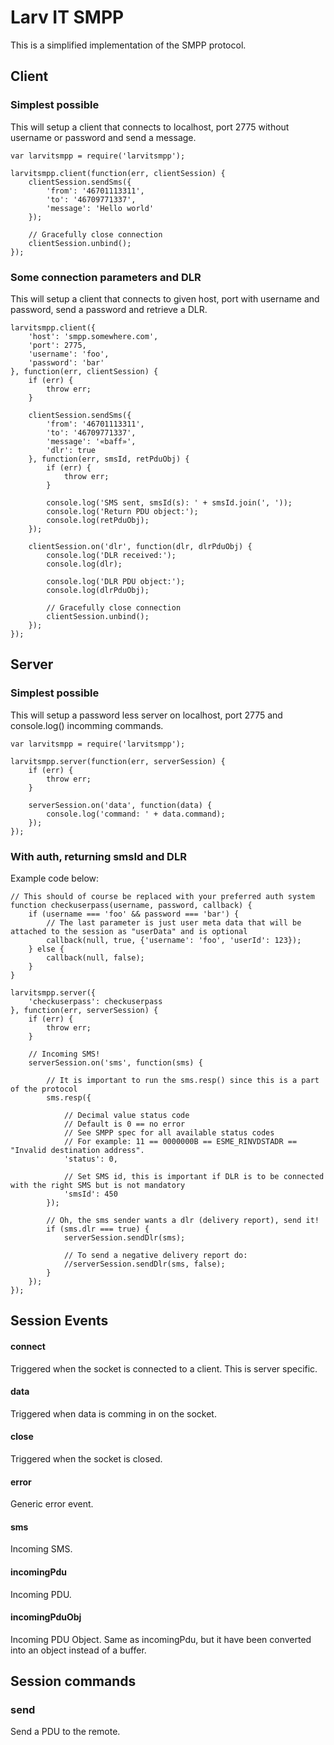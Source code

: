 # Larv IT SMPP

This is a simplified implementation of the SMPP protocol.

## Client

### Simplest possible

This will setup a client that connects to localhost, port 2775 without username or password and send a message.

    var larvitsmpp = require('larvitsmpp');

    larvitsmpp.client(function(err, clientSession) {
    	clientSession.sendSms({
    		'from': '46701113311',
    		'to': '46709771337',
    		'message': 'Hello world'
    	});

    	// Gracefully close connection
    	clientSession.unbind();
    });

### Some connection parameters and DLR

This will setup a client that connects to given host, port with username and password, send a password and retrieve a DLR.

    larvitsmpp.client({
    	'host': 'smpp.somewhere.com',
    	'port': 2775,
    	'username': 'foo',
    	'password': 'bar'
    }, function(err, clientSession) {
    	if (err) {
    		throw err;
    	}

    	clientSession.sendSms({
    		'from': '46701113311',
    		'to': '46709771337',
    		'message': '«baff»',
    		'dlr': true
    	}, function(err, smsId, retPduObj) {
    		if (err) {
    			throw err;
    		}

    		console.log('SMS sent, smsId(s): ' + smsId.join(', '));
    		console.log('Return PDU object:');
    		console.log(retPduObj);
    	});

    	clientSession.on('dlr', function(dlr, dlrPduObj) {
    		console.log('DLR received:');
    		console.log(dlr);

    		console.log('DLR PDU object:');
    		console.log(dlrPduObj);

    		// Gracefully close connection
    		clientSession.unbind();
    	});
    });

## Server

### Simplest possible

This will setup a password less server on localhost, port 2775 and console.log() incomming commands.

    var larvitsmpp = require('larvitsmpp');

    larvitsmpp.server(function(err, serverSession) {
        if (err) {
            throw err;
        }

        serverSession.on('data', function(data) {
            console.log('command: ' + data.command);
        });
    });

### With auth, returning smsId and DLR

Example code below:

    // This should of course be replaced with your preferred auth system
    function checkuserpass(username, password, callback) {
    	if (username === 'foo' && password === 'bar') {
    		// The last parameter is just user meta data that will be attached to the session as "userData" and is optional
    		callback(null, true, {'username': 'foo', 'userId': 123});
    	} else {
    		callback(null, false);
    	}
    }

    larvitsmpp.server({
    	'checkuserpass': checkuserpass
    }, function(err, serverSession) {
    	if (err) {
    		throw err;
    	}

    	// Incoming SMS!
    	serverSession.on('sms', function(sms) {

    		// It is important to run the sms.resp() since this is a part of the protocol
    		sms.resp({

    			// Decimal value status code
    			// Default is 0 == no error
    			// See SMPP spec for all available status codes
    			// For example: 11 == 0000000B == ESME_RINVDSTADR == "Invalid destination address".
    			'status': 0,

    			// Set SMS id, this is important if DLR is to be connected with the right SMS but is not mandatory
    			'smsId': 450
    		});

    		// Oh, the sms sender wants a dlr (delivery report), send it!
    		if (sms.dlr === true) {
    			serverSession.sendDlr(sms);

    			// To send a negative delivery report do:
    			//serverSession.sendDlr(sms, false);
    		}
    	});
    });

## Session Events

#### connect

Triggered when the socket is connected to a client. This is server specific.

#### data

Triggered when data is comming in on the socket.

#### close

Triggered when the socket is closed.

#### error

Generic error event.

#### sms

Incoming SMS.

#### incomingPdu

Incoming PDU.

#### incomingPduObj

Incoming PDU Object. Same as incomingPdu, but it have been converted into an object instead of a buffer.

## Session commands

### send

Send a PDU to the remote.